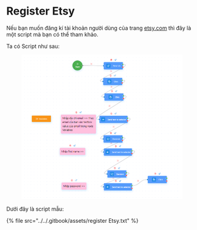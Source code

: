 # Register Etsy

Nếu bạn muốn đăng kí tài khoản người dùng của trang [etsy.com](https://www.etsy.com/) thì đây là một script mà bạn có thể tham khảo.

Ta có Script như sau:&#x20;

<figure><img src="../../.gitbook/assets/image (1) (1) (1).png" alt=""><figcaption></figcaption></figure>



Dưới đây là script mẫu:

{% file src="../../.gitbook/assets/register Etsy.txt" %}

